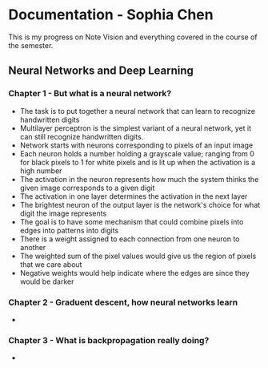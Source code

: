 # Documentation - Sophia Chen

This is my progress on Note Vision and everything covered in the course of the semester.

## Neural Networks and Deep Learning

### Chapter 1 - But what is a neural network?

- The task is to put together a neural network that can learn to recognize handwritten digits
- Multilayer perceptron is the simplest variant of a neural network, yet it can still recognize handwritten digits.
- Network starts with neurons corresponding to pixels of an input image
- Each neuron holds a number holding a grayscale value; ranging from 0 for black pixels to 1 for white pixels and is lit up when the activation is a high number
- The activation in the neuron represents how much the system thinks the given image corresponds to a given digit
- The activation in one layer determines the activation in the next layer
- The brightest neuron of the output layer is the network's choice for what digit the image represents
- The goal is to have some mechanism that could combine pixels into edges into patterns into digits
- There is a weight assigned to each connection from one neuron to another
- The weighted sum of the pixel values would give us the region of pixels that we care about 
- Negative weights would help indicate where the edges are since they would be darker

### Chapter 2 - Graduent descent, how neural networks learn

- 

### Chapter 3 - What is backpropagation really doing?

- 

